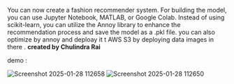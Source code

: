 You can now create a fashion recommender system. For building the model, you can use Jupyter Notebook, MATLAB, or Google Colab. Instead of using scikit-learn, you can utilize the Annoy library to enhance the recommendation process and save the model as a .pkl file.
you can also optimize by annoy and deploay it t AWS S3 by deploying data images in there .
                              **created by Chulindra Rai**

demo :

![Screenshot 2025-01-28 112658](https://github.com/user-attachments/assets/ab2b1c60-e843-4521-a1b0-835eddedfd53)
![Screenshot 2025-01-28 112650](https://github.com/user-attachments/assets/0a2a1953-8c5b-468f-8b64-565f8114b3f2)
